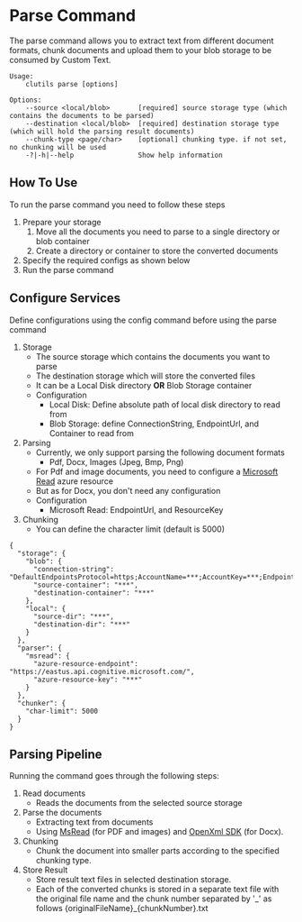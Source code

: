 # Parse Command

The parse command allows you to extract text from different document formats, chunk documents and upload them to your blob storage to be consumed by Custom Text.


    Usage: 
        clutils parse [options]

    Options:
        --source <local/blob>       [required] source storage type (which contains the documents to be parsed)
        --destination <local/blob>  [required] destination storage type (which will hold the parsing result documents)
        --chunk-type <page/char>    [optional] chunking type. if not set, no chunking will be used
        -?|-h|--help                Show help information

## How To Use

To run the parse command you need to follow these steps

1. Prepare your storage
    1. Move all the documents you need to parse to a single directory or blob container
    1. Create a directory or container to store the converted documents
1. Specify the required configs as shown below
1. Run the parse command

## Configure Services
Define configurations using the config command before using the parse command
1. Storage
    - The source storage which contains the documents you want to parse
    - The destination storage which will store the converted files
    - It can be a Local Disk directory **OR** Blob Storage container
    - Configuration
        - Local Disk: Define absolute path of local disk directory to read from
        - Blob Storage: define ConnectionString, EndpointUrl, and Container to read from
2. Parsing
    - Currently, we only support parsing the following document formats
        - Pdf, Docx, Images (Jpeg, Bmp, Png)
    - For Pdf and image documents, you need to configure a [Microsoft Read](https://docs.microsoft.com/en-us/azure/cognitive-services/computer-vision/concept-recognizing-text) azure resource
    - But as for Docx, you don't need any configuration
    - Configuration
        - Microsoft Read: EndpointUrl, and ResourceKey
3. Chunking
    - You can define the character limit (default is 5000)

```
{
  "storage": {
    "blob": {
      "connection-string": "DefaultEndpointsProtocol=https;AccountName=***;AccountKey=***;EndpointSuffix=core.windows.net",
      "source-container": "***",
      "destination-container": "***"
    },
    "local": {
      "source-dir": "***",
      "destination-dir": "***"
    }
  },
  "parser": {
    "msread": {
      "azure-resource-endpoint": "https://eastus.api.cognitive.microsoft.com/",
      "azure-resource-key": "***"
    }
  },
  "chunker": {
    "char-limit": 5000
  }
}
```
## Parsing Pipeline
Running the command goes through the following steps:
1. Read documents
    - Reads the documents from the selected source storage
2. Parse the documents
    - Extracting text from documents
    - Using [MsRead](https://docs.microsoft.com/en-us/azure/cognitive-services/computer-vision/concept-recognizing-text) (for PDF and images) and [OpenXml SDK](https://www.nuget.org/packages/Open-XML-SDK/) (for Docx).
3. Chunking
    - Chunk the document into smaller parts according to the specified chunking type.
4. Store Result
    - Store result text files in selected destination storage.
    - Each of the converted chunks is stored in a separate text file with the original file name and the chunk number separated by '\_' as follows {originalFileName}_{chunkNumber}.txt
